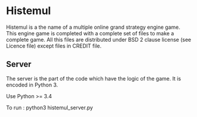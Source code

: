 Histemul
========
Histemul is a the name of a multiple online grand strategy engine game.
This engine game is completed with a complete set of files to make a complete game.
All this files are distributed under BSD 2 clause license (see Licence file) except files in CREDIT file.

Server
------
The server is the part of the code which have the logic of the game. It is encoded in Python 3.

Use Python >= 3.4

To run :
python3 histemul_server.py
